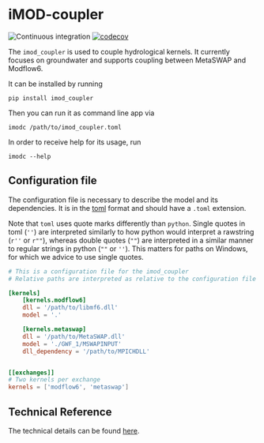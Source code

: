 # iMOD-coupler

![Continuous integration](https://github.com/Deltares/imod_coupler/workflows/Continuous%20integration/badge.svg)
[![codecov](https://codecov.io/gh/Deltares/imod_coupler/branch/master/graph/badge.svg)](https://codecov.io/gh/Deltares/imod_coupler)

The `imod_coupler` is used to couple hydrological kernels.
It currently focuses on groundwater and supports coupling between MetaSWAP and Modflow6.

It can be installed by running

```
pip install imod_coupler
```

Then you can run it as command line app via

```
imodc /path/to/imod_coupler.toml
```

In order to receive help for its usage, run

```
imodc --help
```

## Configuration file

The configuration file is necessary to describe the model and its dependencies.
It is in the [toml](https://toml.io/en/) format and should have a `.toml` extension. 

Note that `toml` uses quote marks differently than `python`. Single quotes in toml (`''`) are interpreted similarly to how python would interpret a rawstring (`r''` or `r""`), whereas double quotes (`""`) are interpreted in a similar manner to regular strings in python (`""` or `''`). This matters for paths on Windows, for which we advice to use single quotes.

```toml
# This is a configuration file for the imod_coupler
# Relative paths are interpreted as relative to the configuration file path

[kernels]
    [kernels.modflow6]
    dll = '/path/to/libmf6.dll'
    model = '.'

    [kernels.metaswap]
    dll = '/path/to/MetaSWAP.dll'
    model = './GWF_1/MSWAPINPUT'
    dll_dependency = '/path/to/MPICHDLL'


[[exchanges]]
# Two kernels per exchange
kernels = ['modflow6', 'metaswap']

```

## Technical Reference

The technical details can be found [here](TECHNICAL.md).
